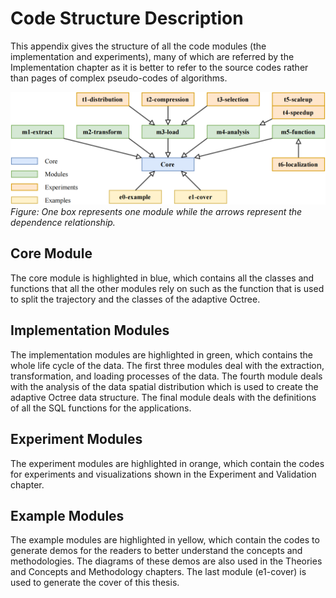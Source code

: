 # Code Structure Description

This appendix gives the structure of all the code modules (the implementation and experiments), many of which are referred by the Implementation chapter as it is better to refer to the source codes rather than pages of complex pseudo-codes of algorithms.

![Code Structure](structure.png)
*Figure: One box represents one module while the arrows represent the dependence relationship.*

## Core Module
The core module is highlighted in blue, which contains all the classes and functions that all the other modules rely on such as the function that is used to split the trajectory and the classes of the adaptive Octree.

## Implementation Modules
The implementation modules are highlighted in green, which contains the whole life cycle of the data. The first three modules deal with the extraction, transformation, and loading processes of the data. The fourth module deals with the analysis of the data spatial distribution which is used to create the adaptive Octree data structure. The final module deals with the definitions of all the SQL functions for the applications.

## Experiment Modules
The experiment modules are highlighted in orange, which contain the codes for experiments and visualizations shown in the Experiment and Validation chapter.

## Example Modules
The example modules are highlighted in yellow, which contain the codes to generate demos for the readers to better understand the concepts and methodologies. The diagrams of these demos are also used in the Theories and Concepts and Methodology chapters. The last module (e1-cover) is used to generate the cover of this thesis.
